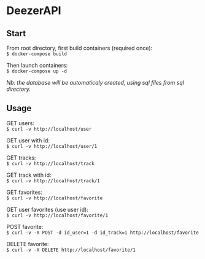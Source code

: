 # DeezerAPI
## Start
From root directory, first build containers (required once):  
`$ docker-compose build`

Then launch containers:  
`$ docker-compose up -d`

*Nb: the database will be automaticaly created, using sql files from sql directory.*

## Usage
GET users:  
`$ curl -v http://localhost/user`

GET user with id:  
`$ curl -v http://localhost/user/1`

GET tracks:  
`$ curl -v http://localhost/track`

GET track with id:  
`$ curl -v http://localhost/track/1`

GET favorites:  
`$ curl -v http://localhost/favorite`

GET user favorites (use user id):  
`$ curl -v http://localhost/favorite/1`

POST favorite:  
`$ curl -v -X POST -d id_user=1 -d id_track=1 http://localhost/favorite`

DELETE favorite:  
`$ curl -v -X DELETE http://localhost/favorite/1`
